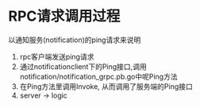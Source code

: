 # RPC请求调用过程
以通知服务(notification)的ping请求来说明

1. rpc客户端发送ping请求
2. 通过notificationclient下的Ping接口,调用notification/notification_grpc.pb.go中呢Ping方法
3. 在Ping方法里调用Invoke, 从而调用了服务端的Ping接口
4. server -> logic